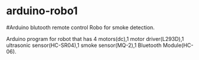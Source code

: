 # arduino-robo1
#Arduino blutooth remote control Robo for smoke detection.


Arduino program for robot that has 4 motors(dc),1 motor driver(L293D),1 ultrasonic sensor(HC-SR04),1 smoke sensor(MQ-2),1 Bluetooth Module(HC-06).
